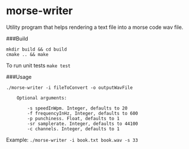 morse-writer
============

Utility program that helps rendering a text file into a morse code wav file.

###Build

```
mkdir build && cd build
cmake .. && make
```

To run unit tests `make test`

###Usage

```
./morse-writer -i fileToConvert -o outputWavFile

	Optional arguments:

		-s speedInWpm. Integer, defaults to 20
		-f frequencyInHz, Integer, defaults to 600
		-p punchiness. Float, defaults to 1
		-sr samplerate. Integer, defaults to 44100
		-c channels. Integer, defaults to 1
```

Example: `./morse-writer -i book.txt book.wav -s 33`